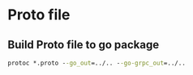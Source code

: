 # Proto file

## Build Proto file to go package

```cmd
protoc *.proto --go_out=../.. --go-grpc_out=../..
```
